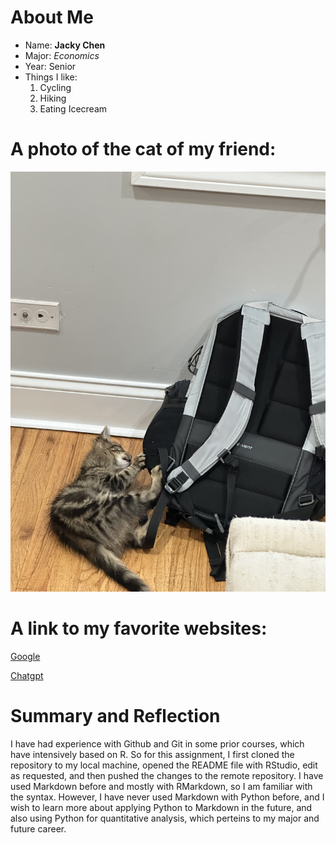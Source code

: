 # About Me

* Name: **Jacky Chen**
* Major: *Economics*
* Year: Senior
* Things I like:
  1. Cycling
  2. Hiking
  3. Eating Icecream

# A photo of the cat of my friend:
![cat](photo.png)

# A link to my favorite websites:
[Google](https://www.google.com)

[Chatgpt](https://www.chatgpt.com)

# Summary and Reflection
I have had experience with Github and Git in some prior courses, which have intensively based on R. So for this assignment, I first
cloned the repository to my local machine, opened the README file with RStudio, edit as requested, and then pushed the changes to the remote repository. 
I have used Markdown before and mostly with RMarkdown, so I am familiar with the syntax. However, I have never used Markdown with Python before, and I wish
to learn more about applying Python to Markdown in the future, and also using Python for quantitative analysis, which perteins to my major and future career. 

